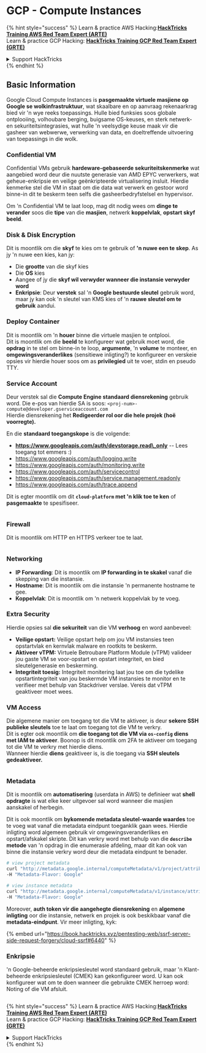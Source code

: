 # GCP - Compute Instances

{% hint style="success" %}
Learn & practice AWS Hacking:<img src="../../../../.gitbook/assets/image (1) (1) (1) (1).png" alt="" data-size="line">[**HackTricks Training AWS Red Team Expert (ARTE)**](https://training.hacktricks.xyz/courses/arte)<img src="../../../../.gitbook/assets/image (1) (1) (1) (1).png" alt="" data-size="line">\
Learn & practice GCP Hacking: <img src="../../../../.gitbook/assets/image (2) (1).png" alt="" data-size="line">[**HackTricks Training GCP Red Team Expert (GRTE)**<img src="../../../../.gitbook/assets/image (2) (1).png" alt="" data-size="line">](https://training.hacktricks.xyz/courses/grte)

<details>

<summary>Support HackTricks</summary>

* Check the [**subscription plans**](https://github.com/sponsors/carlospolop)!
* **Join the** 💬 [**Discord group**](https://discord.gg/hRep4RUj7f) or the [**telegram group**](https://t.me/peass) or **follow** us on **Twitter** 🐦 [**@hacktricks\_live**](https://twitter.com/hacktricks_live)**.**
* **Share hacking tricks by submitting PRs to the** [**HackTricks**](https://github.com/carlospolop/hacktricks) and [**HackTricks Cloud**](https://github.com/carlospolop/hacktricks-cloud) github repos.

</details>
{% endhint %}

## Basic Information

Google Cloud Compute Instances is **pasgemaakte virtuele masjiene op Google se wolkinfrastruktuur**, wat skaalbare en op aanvraag rekenaarkrag bied vir 'n wye reeks toepassings. Hulle bied funksies soos globale ontplooiing, volhoubare berging, buigsame OS-keuses, en sterk netwerk- en sekuriteitsintegrasies, wat hulle 'n veelsydige keuse maak vir die gasheer van webwerwe, verwerking van data, en doeltreffende uitvoering van toepassings in die wolk.

### Confidential VM

Confidential VMs gebruik **hardeware-gebaseerde sekuriteitskenmerke** wat aangebied word deur die nuutste generasie van AMD EPYC verwerkers, wat geheue-enkripsie en veilige geënkripteerde virtualisering insluit. Hierdie kenmerke stel die VM in staat om die data wat verwerk en gestoor word binne-in dit te beskerm teen selfs die gasheerbedryfstelsel en hypervisor.

Om 'n Confidential VM te laat loop, mag dit nodig wees om **dinge te verander** soos die **tipe** van die **masjien**, netwerk **koppelvlak**, **opstart skyf beeld**.

### Disk & Disk Encryption

Dit is moontlik om die **skyf** te kies om te gebruik of **'n nuwe een te skep**. As jy 'n nuwe een kies, kan jy:

* Die **grootte** van die skyf kies
* Die **OS** kies
* Aangee of jy die **skyf wil verwyder wanneer die instansie verwyder word**
* **Enkripsie**: Deur **verstek** sal 'n **Google bestuurde sleutel** gebruik word, maar jy kan ook 'n sleutel van KMS kies of 'n **rauwe sleutel om te gebruik** aandui.

### Deploy Container

Dit is moontlik om 'n **houer** binne die virtuele masjien te ontplooi.\
Dit is moontlik om die **beeld** te konfigureer wat gebruik moet word, die **opdrag** in te stel om binne-in te loop, **argumente**, 'n **volume** te monteer, en **omgewingsveranderlikes** (sensitiewe inligting?) te konfigureer en verskeie opsies vir hierdie houer soos om as **privilegied** uit te voer, stdin en pseudo TTY.

### Service Account

Deur verstek sal die **Compute Engine standaard diensrekening** gebruik word. Die e-pos van hierdie SA is soos: `<proj-num>-compute@developer.gserviceaccount.com`\
Hierdie diensrekening het **Redigeerder rol oor die hele projek (hoë voorregte).**

En die **standaard toegangskope** is die volgende:

* **https://www.googleapis.com/auth/devstorage.read\_only** -- Lees toegang tot emmers :)
* https://www.googleapis.com/auth/logging.write
* https://www.googleapis.com/auth/monitoring.write
* https://www.googleapis.com/auth/servicecontrol
* https://www.googleapis.com/auth/service.management.readonly
* https://www.googleapis.com/auth/trace.append

Dit is egter moontlik om dit **`cloud-platform` met 'n klik toe te ken** of **pasgemaakte** te spesifiseer.

<figure><img src="../../../../.gitbook/assets/image (327).png" alt=""><figcaption></figcaption></figure>

### Firewall

Dit is moontlik om HTTP en HTTPS verkeer toe te laat.

<figure><img src="../../../../.gitbook/assets/image (326).png" alt=""><figcaption></figcaption></figure>

### Networking

* **IP Forwarding**: Dit is moontlik om **IP forwarding in te skakel** vanaf die skepping van die instansie.
* **Hostname**: Dit is moontlik om die instansie 'n permanente hostname te gee.
* **Koppelvlak**: Dit is moontlik om 'n netwerk koppelvlak by te voeg.

### Extra Security

Hierdie opsies sal **die sekuriteit** van die VM **verhoog** en word aanbeveel:

* **Veilige opstart:** Veilige opstart help om jou VM instansies teen opstartvlak en kernvlak malware en rootkits te beskerm.
* **Aktiveer vTPM:** Virtuele Betroubare Platform Module (vTPM) valideer jou gaste VM se voor-opstart en opstart integriteit, en bied sleutelgenerasie en beskerming.
* **Integriteit toesig:** Integriteit monitering laat jou toe om die tydelike opstartintegriteit van jou beskermde VM instansies te monitor en te verifieer met behulp van Stackdriver verslae. Vereis dat vTPM geaktiveer moet wees.

### VM Access

Die algemene manier om toegang tot die VM te aktiveer, is deur **sekere SSH publieke sleutels** toe te laat om toegang tot die VM te verkry.\
Dit is egter ook moontlik om **die toegang tot die VM via `os-config` diens met IAM te aktiveer**. Boonop is dit moontlik om 2FA te aktiveer om toegang tot die VM te verkry met hierdie diens.\
Wanneer hierdie **diens** geaktiveer is, is die toegang via **SSH sleutels gedeaktiveer.**

<figure><img src="../../../../.gitbook/assets/image (328).png" alt=""><figcaption></figcaption></figure>

### Metadata

Dit is moontlik om **automatisering** (userdata in AWS) te definieer wat **shell opdragte** is wat elke keer uitgevoer sal word wanneer die masjien aanskakel of herbegin.

Dit is ook moontlik om **bykomende metadata sleutel-waarde waardes** toe te voeg wat vanaf die metadata eindpunt toeganklik gaan wees. Hierdie inligting word algemeen gebruik vir omgewingsveranderlikes en opstart/afskakel skripte. Dit kan verkry word met behulp van die **`describe` metode** van 'n opdrag in die enumerasie afdeling, maar dit kan ook van binne die instansie verkry word deur die metadata eindpunt te benader.
```bash
# view project metadata
curl "http://metadata.google.internal/computeMetadata/v1/project/attributes/?recursive=true&alt=text" \
-H "Metadata-Flavor: Google"

# view instance metadata
curl "http://metadata.google.internal/computeMetadata/v1/instance/attributes/?recursive=true&alt=text" \
-H "Metadata-Flavor: Google"
```
Moreover, **auth token vir die aangehegte diensrekening** en **algemene inligting** oor die instansie, netwerk en projek is ook beskikbaar vanaf die **metadata-eindpunt**. Vir meer inligting, kyk:

{% embed url="https://book.hacktricks.xyz/pentesting-web/ssrf-server-side-request-forgery/cloud-ssrf#6440" %}

### Enkripsie

'n Google-beheerde enkripsiesleutel word standaard gebruik, maar 'n Klant-beheerde enkripsiesleutel (CMEK) kan gekonfigureer word. U kan ook konfigureer wat om te doen wanneer die gebruikte CMEK herroep word: Noting of die VM afsluit.

<figure><img src="../../../../.gitbook/assets/image (329).png" alt=""><figcaption></figcaption></figure>

{% hint style="success" %}
Learn & practice AWS Hacking:<img src="../../../../.gitbook/assets/image (1) (1) (1) (1).png" alt="" data-size="line">[**HackTricks Training AWS Red Team Expert (ARTE)**](https://training.hacktricks.xyz/courses/arte)<img src="../../../../.gitbook/assets/image (1) (1) (1) (1).png" alt="" data-size="line">\
Learn & practice GCP Hacking: <img src="../../../../.gitbook/assets/image (2) (1).png" alt="" data-size="line">[**HackTricks Training GCP Red Team Expert (GRTE)**<img src="../../../../.gitbook/assets/image (2) (1).png" alt="" data-size="line">](https://training.hacktricks.xyz/courses/grte)

<details>

<summary>Support HackTricks</summary>

* Check the [**subscription plans**](https://github.com/sponsors/carlospolop)!
* **Join the** 💬 [**Discord group**](https://discord.gg/hRep4RUj7f) or the [**telegram group**](https://t.me/peass) or **follow** us on **Twitter** 🐦 [**@hacktricks\_live**](https://twitter.com/hacktricks_live)**.**
* **Share hacking tricks by submitting PRs to the** [**HackTricks**](https://github.com/carlospolop/hacktricks) and [**HackTricks Cloud**](https://github.com/carlospolop/hacktricks-cloud) github repos.

</details>
{% endhint %}
